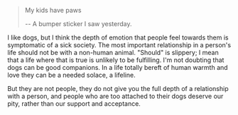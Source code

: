 > My kids have paws
> 
> -- A bumper sticker I saw yesterday.

I like dogs, but I think the depth of emotion that people feel towards them is symptomatic of a sick society. The most important relationship in a person's life should not be with a non-human animal. "Should" is slippery; I mean that a life where that is true is unlikely to be fulfilling. I'm not doubting that dogs can be good companions. In a life totally bereft of human warmth and love they can be a needed solace, a lifeline.

But they are not people, they do not give you the full depth of a relationship with a person, and people who are too attached to their dogs deserve our pity, rather than our support and acceptance.
